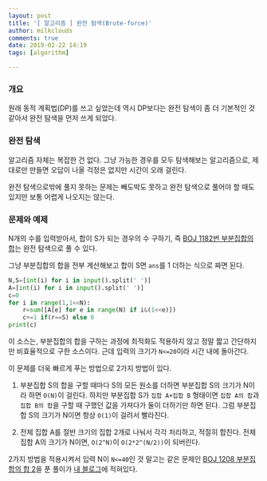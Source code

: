 ```yaml
---
layout: post
title: '[ 알고리즘 ] 완전 탐색(Brute-force)'
author: milkclouds
comments: true
date: 2019-02-22 14:19
tags: [algorithm]

---
```



### 개요  
원래 동적 계획법(DP)를 쓰고 싶었는데 역시 DP보다는 완전 탐색이 좀 더 기본적인 것 같아서 완전 탐색을 먼저 쓰게 되었다.  


### 완전 탐색  
알고리즘 자체는 복잡한 건 없다. 그냥 가능한 경우를 모두 탐색해보는 알고리즘으로, 제대로만 만들면 오답이 나올 걱정은 없지만 시간이 오래 걸린다.  

완전 탐색으로밖에 풀지 못하는 문제는 빼도박도 못하고 완전 탐색으로 풀어야 할 때도 있지만 보통 어렵게 나오지는 않는다.  


### 문제와 예제   
N개의 수를 입력받아서, 합이 S가 되는 경우의 수 구하기, 즉 [BOJ 1182번 부분집합의 합](https://icpc.me/1182)는 완전 탐색으로 풀 수 있다.  

그냥 부분집합의 합을 전부 계산해보고 합이 S면 `ans`를 1 더하는 식으로 짜면 된다.  

```python
N,S=[int(i) for i in input().split(' ')]
A=[int(i) for i in input().split(' ')]
c=0
for i in range(1,1<<N):
    r=sum([A[e] for e in range(N) if i&(1<<e)])
    c+=1 if(r==S) else 0
print(c)
```

이 소스는, 부분집합의 합을 구하는 과정에 최적화도 적용하지 않고 정말 짧고 간단하지만 비효율적으로 구한 소스이다. 근데 입력의 크기가 `N<=20`이라 시간 내에 돌아간다.  

이 문제를 더욱 빠르게 푸는 방법으로 2가지 방법이 있다.

1. 부분집합 S의 합을 구할 때마다 S의 모든 원소를 더하면 부분집합 S의 크기가 N이라 하면 `O(N)`이 걸린다. 하지만 부분집합 S가 `집합 A+집합 B` 형태이면 `집합 A의 합`과 `집합 B의 합`을 구할 때 구했던 값을 가져다가 둘이 더하기만 하면 된다. 그럼 부분집합 S의 크기가 N이면 항상 `O(1)`이 걸려서 빨라진다.

2. 전체 집합 A를 절반 크기의 집합 2개로 나눠서 각각 처리하고, 적절히 합친다. 전체 집합 A의 크기가 N이면, `O(2^N)`이 `O(2*2^(N/2))`이 되버린다.

2가지 방법을 적용시켜서 입력 N이 `N<=40`인 것 말고는 같은 문제인 [BOJ 1208 부분집합의 합 2](https://icpc.me/1208)을 푼 풀이가 [내 블로그](https://milkclouds.github.io/2019/02/14/BOJ-1208-%EB%B6%80%EB%B6%84%EC%A7%91%ED%95%A9%EC%9D%98-%ED%95%A9-2/)에 적혀있다.



